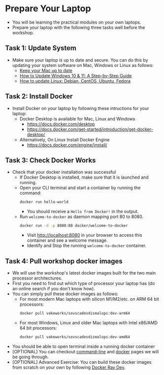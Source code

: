 # Prepare Your Laptop

- You will be learning the practical modules on your own laptops.
- Prepare your laptop with the following three tasks well before the workshop.

## Task 1: Update System

- Make sure your laptop is up to date and secure. You can do this by updating your system software on Mac, Windows or Linux as follows:
    - [Keep your Mac up to date](https://support.apple.com/guide/mac-help/keep-your-mac-up-to-date-mchlpx1065/mac)
    - [How to Update Windows 10 & 11: A Step-by-Step Guide](https://www.wikihow.com/Update-Windows) 
    - [How to update Linux: Debian, CentOS, Ubuntu, Fedora](https://1gbits.com/blog/how-to-update-linux/)

## Task 2: Install Docker

- Install Docker on your laptop by following these intructions for your laptop:
    - Docker Desktop is available for Mac, Linux and Windows
        - <https://docs.docker.com/desktop>
        - <https://docs.docker.com/get-started/introduction/get-docker-desktop/>
    - Alternatively, On Linux Install Docker Engine
        - <https://docs.docker.com/engine/install/>

## Task 3: Check Docker Works

- Check that your docker installation was successful
    - If Docker Desktop is installed, make sure that it is launched and running. 
    - Open your CLI terminal and start a container by running the command:
        ```sh
        docker run hello-world
        ```
        - You should receive a `Hello from Docker!` in the output.          
    - Run `welcome-to-docker` as daemon mapping port 80 to 8080.
        ```sh
        docker run -d -p 8080:80 docker/welcome-to-docker
        ```
        - Visit <http://localhost:8080> in your browser to access this container and see a welcome message.
        - Identify and Stop the running `welcome-to-docker` container.

## Task 4: Pull workshop docker images

- We will use the workshop's latest docker images built for the two main processor architectures.
- First you need to find out which type of processor your laptop has (do an online search if you don't know how).
- You can simply pull these docker images as follows:
  - For most modern Mac laptops with silicon M1/M2/etc. on ARM 64 bit processors:
      ```sh
      docker pull vakeworks/sovscadesdismalops:dev-arm64
      ```
  - For most Windows, Linux and older Mac laptops with Intel x86/AMD 64 bit processors:
      ```sh
      docker pull vakeworks/sovscadesdismalops:dev-amd64
      ```
- You should be able to open terminal inside a running docker container
- [OPTIONAL] You can checkout [command-line](./cli.md) and [docker](./docker.md) pages we will be going through.
- [OPTIONAL] Advanced Exercise: You can build these docker images from scratch on your own by following [Docker Ray Dev](./docker-ray-dev.md).

